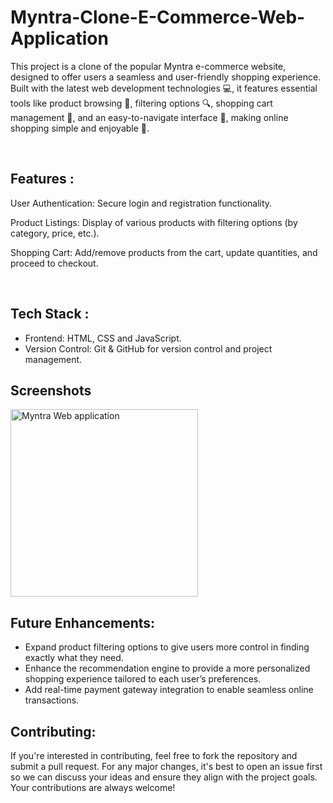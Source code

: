 # Myntra-Clone-E-Commerce-Web-Application
<p>This project is a clone of the popular Myntra e-commerce website, designed to offer users a seamless and user-friendly shopping experience. Built with the latest web development technologies 💻, it features essential tools like product browsing 👗, filtering options 🔍, shopping cart management 🛒, and an easy-to-navigate interface 📱, making online shopping simple and enjoyable 🎉.</p>
<br>

<h2>Features :</h2>
 <p>User Authentication: Secure login and registration functionality.</p>
 <p>Product Listings: Display of various products with filtering options (by category, price, etc.).</p>
 <p>Shopping Cart: Add/remove products from the cart, update quantities, and proceed to checkout.</p>
 <br>

 <h2>Tech Stack :</h2>
<ul>
  <li>Frontend: HTML, CSS and JavaScript.</li>
  <li>Version Control: Git & GitHub for version control and project management.</li>
</ul>

<h2>Screenshots</h2>
<img align="center" alt="Myntra Web application" width="300" src="">


<h2>Future Enhancements:</h2>
<ul>
  <li>Expand product filtering options to give users more control in finding exactly what they need.</li>
  <li>Enhance the recommendation engine to provide a more personalized shopping experience tailored to each user’s preferences.</li>
  <li>Add real-time payment gateway integration to enable seamless online transactions.</li>
</ul>

<h2>Contributing:</h2>
<p>If you're interested in contributing, feel free to fork the repository and submit a pull request. For any major changes, it's best to open an issue first so we can discuss your ideas and ensure they align with the project goals. Your contributions are always welcome!</p>
